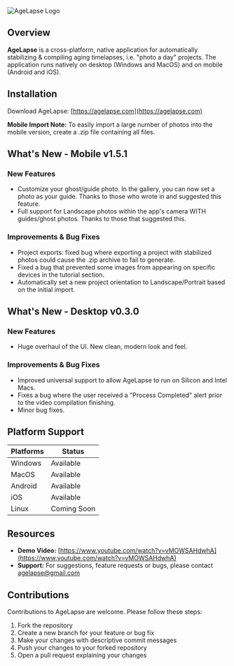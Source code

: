 ![AgeLapse Logo](https://i.imgur.com/CmsixvW.png)

## Overview

**AgeLapse** is a cross-platform, native application for automatically stabilizing & compiling aging timelapses, i.e. "photo a day" projects. The application runs natively on desktop (Windows and MacOS) and on mobile (Android and iOS).

## Installation

Download AgeLapse: [https://agelapse.com](https://agelapse.com)

**Mobile Import Note:** To easily import a large number of photos into the mobile version, create a .zip file containing all files.

## What's New - Mobile v1.5.1

### New Features
- Customize your ghost/guide photo. In the gallery, you can now set a photo as your guide. Thanks to those who wrote in and suggested this feature.
- Full support for Landscape photos within the app's camera WITH guides/ghost photos. Thanks to those that suggested this.

### Improvements & Bug Fixes
- Project exports: fixed bug where exporting a project with stabilized photos could cause the .zip archive to fail to generate.
- Fixed a bug that prevented some images from appearing on specific devices in the tutorial section.
- Automatically set a new project orientation to Landscape/Portrait based on the initial import.   

## What's New - Desktop v0.3.0

### New Features
- Huge overhaul of the UI. New clean, modern look and feel.

### Improvements & Bug Fixes
- Improved universal support to allow AgeLapse to run on Silicon and Intel Macs.
- Fixes a bug where the user received a "Process Completed" alert prior to the video compilation finishing.
- Minor bug fixes.

## Platform Support

| Platforms | Status      |
|-----------|-------------|
| Windows   | Available   |
| MacOS     | Available   |
| Android   | Available   |
| iOS       | Available   |
| Linux     | Coming Soon |

## Resources

- **Demo Video:** [https://www.youtube.com/watch?v=vMOWSAHdwhA](https://www.youtube.com/watch?v=vMOWSAHdwhA)
- **Support:** For suggestions, feature requests or bugs, please contact agelapse@gmail.com

## Contributions

Contributions to AgeLapse are welcome. Please follow these steps:

1. Fork the repository
2. Create a new branch for your feature or bug fix
3. Make your changes with descriptive commit messages
4. Push your changes to your forked repository
5. Open a pull request explaining your changes
